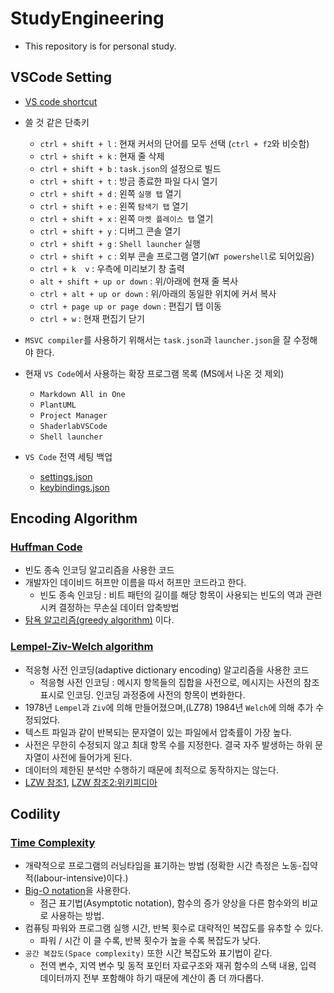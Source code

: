 # StudyEngineering

* This repository is for personal study.

## VSCode Setting

* [VS code shortcut](https://code.visualstudio.com/docs/editor/codebasics)
* 쓸 것 같은 단축키
  * `ctrl + shift + l` : 현재 커서의 단어를 모두 선택 (`ctrl + f2`와 비슷함)
  * `ctrl + shift + k` : 현재 줄 삭제
  * `ctrl + shift + b` : `task.json`의 설정으로 빌드
  * `ctrl + shift + t` : 방금 종료한 파일 다시 열기
  * `ctrl + shift + d` : 왼쪽 `실행 탭` 열기
  * `ctrl + shift + e` : 왼쪽 `탐색기 탭` 열기
  * `ctrl + shift + x` : 왼쪽 `마켓 플레이스 탭` 열기
  * `ctrl + shift + y` : 디버그 콘솔 열기
  * `ctrl + shift + g` : `Shell launcher` 실행
  * `ctrl + shift + c` : 외부 콘솔 프로그램 열기(`WT powershell`로 되어있음)
  * `ctrl + k  v` : 우측에 미리보기 창 출력
  * `alt + shift + up or down` : 위/아래에 현재 줄 복사
  * `ctrl + alt + up or down` : 위/아래의 동일한 위치에 커서 복사
  * `ctrl + page up or page down` : 편집기 탭 이동
  * `ctrl + w` : 현재 편집기 닫기

* `MSVC compiler`를 사용하기 위해서는 `task.json`과 `launcher.json`을 잘 수정해야 한다.

* 현재 `VS Code`에서 사용하는 확장 프로그램 목록 (MS에서 나온 것 제외)
  * `Markdown All in One`
  * `PlantUML`
  * `Project Manager`
  * `ShaderlabVSCode`
  * `Shell launcher`

* `VS Code` 전역 세팅 백업
  * [settings.json](backup/settings.json)
  * [keybindings.json](backup/keybindings.json)

## Encoding Algorithm

### [Huffman Code](Huffman/Huffman.cpp)

* 빈도 종속 인코딩 알고리즘을 사용한 코드
* 개발자인 데이비드 허프만 이름을 따서 허프만 코드라고 한다.
  * 빈도 종속 인코딩 : 비트 패턴의 길이를 해당 항목이 사용되는 빈도의 역과 관련시켜 결정하는 무손실 데이터 압축방법
* [탐욕 알고리즘(greedy algorithm)] 이다.

### [Lempel-Ziv-Welch algorithm](LZW/LZWAlgorithm.cpp)

* 적응형 사전 인코딩(adaptive dictionary encoding) 알고리즘을 사용한 코드
  * 적응형 사전 인코딩 : 메시지 항목들의 집합을 사전으로, 메시지는 사전의 참조 표시로 인코딩. 인코딩 과정중에 사전의 항목이 변화한다.
* 1978년 `Lempel`과 `Ziv`에 의해 만들어졌으며,(LZ78) 1984년 `Welch`에 의해 추가 수정되었다.
* 텍스트 파일과 같이 반복되는 문자열이 있는 파일에서 압축률이 가장 높다.
* 사전은 무한히 수정되지 않고 최대 항목 수를 지정한다. 결국 자주 발생하는 하위 문자열이 사전에 들어가게 된다.
* 데이터의 제한된 분석만 수행하기 때문에 최적으로 동작하지는 않는다.
* [LZW 참조1], [LZW 참조2:위키피디아]

## Codility

### [Time Complexity](https://app.codility.com/programmers/lessons/3-time_complexity/)

* 개략적으로 프로그램의 러닝타임을 표기하는 방법 (정확한 시간 측정은 노동-집약적(labour-intensive)이다.)
* [Big-O notation]을 사용한다.
	* 점근 표기법(Asymptotic notation), 함수의 증가 양상을 다른 함수와의 비교로 사용하는 방법.
* 컴퓨팅 파워와 프로그램 실행 시간, 반복 횟수로 대략적인 복잡도를 유추할 수 있다.
	* 파워 / 시간 이 클 수록, 반복 횟수가 높을 수록 복잡도가 낮다.
* `공간 복잡도(Space complexity)` 또한 시간 복잡도와 표기법이 같다.
	* 전역 변수, 지역 변수 및 동적 포인터 자료구조와 재귀 함수의 스택 내용, 입력 데이터까지 전부 포함해야 하기 때문에 계산이 좀 더 까다롭다.
	


[탐욕 알고리즘(greedy algorithm)]: https://ko.wikipedia.org/wiki/%ED%83%90%EC%9A%95_%EC%95%8C%EA%B3%A0%EB%A6%AC%EC%A6%98
[LZW 참조1]: https://www2.cs.duke.edu/csed/curious/compression/lzw.html
[LZW 참조2:위키피디아]: https://ko.wikipedia.org/wiki/LZW
[Big-O notation]: https://en.wikipedia.org/wiki/Big_O_notation